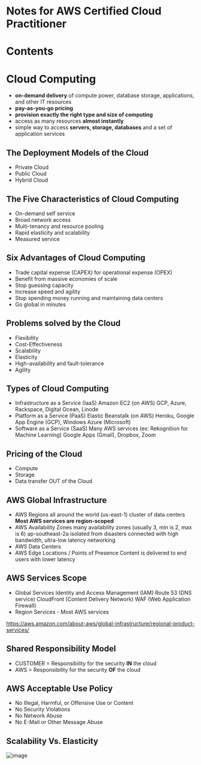 # Notes for AWS Certified Cloud Practitioner

# Contents

# Cloud Computing
- __on-demand delivery__ of compute power, database storage, applications, and other IT resources
- __pay-as-you-go pricing__
- __provision exactly the right type and size of computing__
- access as many resources __almost instantly__
- simple way to access __servers, storage, databases__ and a set of application services

## The Deployment Models of the Cloud
- Private Cloud
- Public Cloud
- Hybrid Cloud

## The Five Characteristics of Cloud Computing
- On-demand self service
- Broad network access
- Multi-tenancy and resource pooling
- Rapid elasticity and scalability
- Measured service

## Six Advantages of Cloud Computing
- Trade capital expense (CAPEX) for operational expense (OPEX)
- Benefit from massive economies of scale
- Stop guessing capacity
- Increase speed and agility
- Stop spending money running and maintaining data centers
- Go global in minutes

## Problems solved by the Cloud
- Flexibility
- Cost-Effectiveness
- Scalability
- Elasticity
- High-availability and fault-tolerance
- Agility

## Types of Cloud Computing
- Infrastructure as a Service (IaaS)
Amazon EC2 (on AWS)
GCP, Azure, Rackspace, Digital Ocean, Linode
- Platform as a Service (PaaS)
Elastic Beanstalk (on AWS)
Heroku, Google App Engine (GCP), Windows Azure (Microsoft)
- Software as a Service (SaaS)
Many AWS services (ex: Rekognition for Machine Learning)
Google Apps (Gmail), Dropbox, Zoom

## Pricing of the Cloud
- Compute
- Storage
- Data transfer OUT of the Cloud

## AWS Global Infrastructure
- AWS Regions
all around the world (us-east-1)
cluster of data centers
__Most AWS services are region-scoped__
- AWS Availability Zones
many availability zones (usually 3, min is 2, max is 6) ap-southeast-2a
isolated from disasters
connected with high bandwidth, ultra-low latency networking
- AWS Data Centers
- AWS Edge Locations / Points of Presence
Content is delivered to end users with lower latency

## AWS Services Scope
- Global Services
Identity and Access Management (IAM)
Route 53 (DNS service)
CloudFront (Content Delivery Network)
WAF (Web Application Firewall)
- Region Services - Most AWS services

https://aws.amazon.com/about-aws/global-infrastructure/regional-product-services/

## Shared Responsibility Model
- CUSTOMER = Responsibility for the security __IN__ the cloud
- AWS = Responsibility for the security __OF__ the cloud

## AWS Acceptable Use Policy
- No Illegal, Harmful, or Offensive Use or Content
- No Security Violations
- No Network Abuse
- No E-Mail or Other Message Abuse

## Scalability Vs. Elasticity
![image](https://user-images.githubusercontent.com/87024662/177538768-560097a9-9dc2-492a-8793-d54c0333e694.png)
